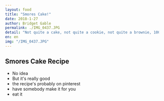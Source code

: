 ```yaml
---
layout: food
title: "Smores Cake!"
date: 2018-1-27
author: Bridget Gable
permalink: ./IMG_0437.JPG
detail: "Not quite a cake, not quite a cookie, not quite a brownie, 100% heaven!"
en: en
img: "/IMG_0437.JPG"
---
```



Smores Cake Recipe
--------------------

* No idea
* But it's really good
* the recipe's probably on pinterest
* have somebody make it for you
* eat it
